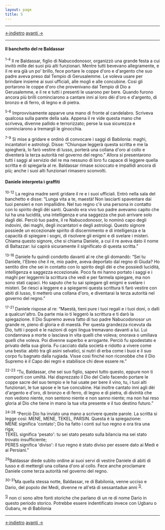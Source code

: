 ```yaml
---
layout: page
title: 5
---
```


---------------------------------------
[<-indietro](da04.html) [avanti ->](da06.html)

---------------------------------------
#### Il banchetto del re Baldassar

<sup>1-4</sup> Il re Baldassar, figlio di Nabucodonosor, organizzò una
grande festa a cui invitò mille dei suoi più alti funzionari. Mentre
tutti bevevano allegramente, e il re era già un po' brillo, fece portare
le coppe d'oro e d'argento che suo padre aveva preso dal Tempio di
Gerusalemme. Le voleva usare per brindare insieme ai suoi ufficiali,
alle mogli e alle concubine. Così gli portarono le coppe d'oro che
provenivano dal Tempio di Dio a Gerusalemme, e il re e tutti i presenti
le usarono per bere. Quando furono ancora più brilli cominciarono a
cantare inni ai loro dèi d'oro e d'argento, di bronzo e di ferro, di
legno e di pietra.

<sup>5-6</sup> Improvvisamente apparve una mano di fronte al candelabro.
Scriveva qualcosa sulla parete della sala. Appena il re vide questa mano
che scriveva, divenne pallido e terrorizzato; perse la sua sicurezza e
cominciarono a tremargli le ginocchia.

<sup>7-9</sup> Si mise a gridare e ordinò di convocare i saggi di
Babilonia: maghi, incantatori e astrologi. Disse: “Chiunque leggerà
questa scritta e me la spiegherà, lo farò vestire di lusso, porterà una
collana d'oro al collo e diventerà la terza autorità nel governo del
regno.” Allora si presentarono tutti i saggi al servizio del re ma
nessuno di loro fu capace di leggere quella scritta e di spiegarla al
re. Baldassar rimase scioccato e impallidì ancora di più; anche i suoi
alti funzionari rimasero sconvolti.

#### Daniele interpreta i graffiti

<sup>10-12</sup> La regina madre sentì gridare il re e i suoi ufficiali.
Entrò nella sala del banchetto e disse: “Lunga vita a te, maestà\! Non
lasciarti spaventare dai tuoi pensieri e non impallidire. Nel tuo regno
c'è una persona in contatto con lo spirito degli dèi santi. Quando era
vivo tuo padre avevamo capito che lui ha una lucidità, una intelligenza
e una saggezza che può arrivare solo dagli dèi. Perciò tuo padre, il re
Nabucodonosor, lo nominò capo degli indovini, dei maghi, degli
incantatori e degli astrologi. Questo signore possiede un eccezionale
spirito di discernimento e di intelligenza e la capacità di spiegare i
sogni, di risolvere gli enigmi e di svelare i misteri. Chiama questo
signore, che si chiama Daniele, a cui il re aveva dato il nome di
Baltazzar: lui capirà sicuramente il significato di questa scritta.”

<sup>13-16</sup> Daniele fu quindi condotto davanti al re che gli
domandò: “Sei tu Daniele, l'Ebreo che il re, mio padre, aveva deportato
dal regno di Giuda? Ho sentito dire che sei in contatto con lo spirito
degli dèi e che possiedi lucidità, intelligenza e saggezza eccezionale.
Poco fa mi hanno portato i saggi e i maghi per leggermi la scrittura che
vedi e per farmela spiegare, ma non sono stati capaci. Ho saputo che tu
sai spiegare gli enigmi e svelare i misteri. Se riesci a leggere e a
spiegarmi questa scrittura ti farò vestire con abiti di lusso, ti
metterò una collana d'oro, e diventarai la terza autorità nel governo
del regno.”

<sup>17-21</sup> Daniele rispose al re: “Maestà, tieni pure i tuoi
regali e i tuoi doni, o dalli a qualcun'altro. Da parte mia io ti
leggerò la scrittura e ti darò la spiegazione. Il Dio Supremo aveva
fatto di tuo padre Nabucodonosor un grande re, pieno di gloria e di
maestà. Per questa grandezza ricevuta da Dio, tutti i popoli e le
nazioni di ogni lingua tremavano davanti a lui. Lui condannava a morte o
lasciava in vita quelli che voleva; onorava o umiliava quelli che
voleva. Poi divenne superbo e arrogante. Perciò fu spodestato e privato
della sua gloria. Fu cacciato dalla società e ridotto a vivere come una
bestia: abitò tra gli asini selvatici, si nutri di erba come i buoi e il
suo corpo fu bagnato dalla rugiada. Visse così finché non riconobbe che
il Dio Supremo è il Capo dei regni e stabilisce chi deve essere re.”

<sup>22-23</sup> “Tu, Baldassar, che sei suo figlio, sapevi tutto
questo, eppure non ti comporti con umiltà. Hai disprezzato il Dio del
Cielo facendo portare le coppe sacre del suo tempio e le hai usate per
bere il vino, tu, i tuoi alti funzionari, le tue spose e le tue
concubine. Hai inoltre cantato inni agli dèi d'argento e d'oro, di
bronzo e di ferro, di legno e di pietra, di divinità che non vedono
niente, non sentono niente e non sanno niente; ma non hai reso gloria al
Dio che tiene in mano la tua vita presente e il tuo destino futuro.”

<sup>24-28</sup> “Perciò Dio ha inviato una mano a scrivere queste
parole. La scritta si legge così: MENE, MENE, TEKEL, PARSIN. Questa è la
spiegazione:  
MENE significa 'contato'; Dio ha fatto i conti sul tuo regno e ora tira
una riga;  
TEKEL significa 'pesato': tu sei stato pesato sulla bilancia ma sei
stato trovato insufficiente;  
PERES significa 'diviso': il tuo regno è stato diviso per essere dato ai
Medi e ai Persiani.”

<sup>29</sup>Baldassar diede subito ordine ai suoi servi di vestire
Daniele di abiti di lusso e di mettergli una collana d'oro al collo.
Fece anche proclamare Daniele come terza autorità nel governo del regno.

<sup>30-31</sup>Ma quella stessa notte, Baldassar, re di Babilonia,
venne ucciso e Dario, del popolo dei Medi, divenne re all'età di
sessantadue anni <sup>[1)](#fn__1)</sup>.

<sup>[1)](#fnt__1)</sup>
non ci sono altre fonti storiche che parlano di un re di nome Dario in
questo periodo storico. Potrebbe essere indentificato invece con Ugbaru
o Gubaru, re di Babilonia

---------------------------------------
[<-indietro](da04.html) [avanti ->](da06.html)
